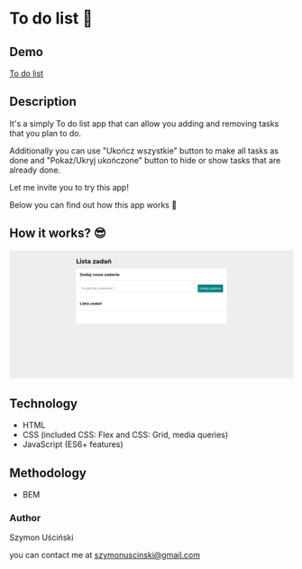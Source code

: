 # To do list 📄
## Demo
[To do list](https://szymonuscinski27.github.io/to-do-list/)

## Description
It's a simply To do list app that can allow you adding and removing tasks that you plan to do. 

Additionally you can use "Ukończ wszystkie" button to make all tasks as done 
and "Pokaż/Ukryj ukończone" button to hide or show tasks that are already done.

Let me invite you to try this app! 

Below you can find out how this app works 🧐

## How it works? 😎
![to-do-list](images/toDoList.gif)

## Technology
- HTML
- CSS (included CSS: Flex and CSS: Grid, media queries)
- JavaScript (ES6+ features)

## Methodology
- BEM

### Author
Szymon Uściński

you can contact me at szymonuscinski@gmail.com
